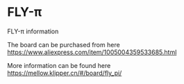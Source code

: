 # FLY-π
FLY-π information

The board can be purchased from here https://www.aliexpress.com/item/1005004359533685.html

More information can be found here https://mellow.klipper.cn/#/board/fly_pi/
